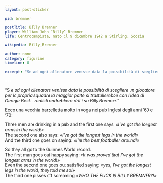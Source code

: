 ```yaml
---
layout: post-sticker

pid: bremner

postTitle: Billy Bremner
player: William John “Billy” Bremner
life: Centrocampista, nato il 9 dicembre 1942 a Stirling, Scozia

wikipedia: Billy_Bremner

author: none
category: figurine
timeline: 0

excerpt: "Se ad ogni allenatore venisse data la possibilità di scegliere un giocatore per la propria squadra la maggior parte si trastullerebbe con l’idea di George Best. I realisti andrebbero dritti su Billy Bremner."

---
```

“S _e ad ogni allenatore venisse data la possibilità di scegliere un giocatore per la propria squadra la maggior parte si trastullerebbe con l’idea di George Best. I realisti andrebbero dritti su Billy Bremner._”

Ecco una vecchia barzelletta molto in voga nei pub Inglesi degli anni ’60 e ‘70:


Three men are drinking in a pub and the first one says: _«I've got the longest arms in the world!»_
<br/>
The second one also says: _«I've got the longest legs in the world!»_
<br/>
And the third one goes on saying: _«I'm the best footballer around!»_

So they all go to the Guinnes World record.
<br/>
The first man goes out happy saying: _«It was proved that I've got the longest arms in the world!»_
<br/>
Even the second one goes out satisfied saying: _«yes, I've got the longest legs in the world, they told me so!»_
<br/>
The third one pisses off screaming *«WHO THE FUCK IS BILLY BREMNER?!»*
